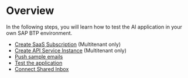 # Overview

In the following steps, you will learn how to test the AI application in your own SAP BTP environment. 

- [Create SaaS Subscription](./1-CreateSubscription.md) (Multitenant only)
- [Create API Service Instance](./2-CreateAPIService.md) (Multitenant only)
- [Push sample emails](./3-PushSampleMails.md)
- [Test the application](./4-TestApplication.md)
- [Connect Shared Inbox](./5-SharedInbox.md)